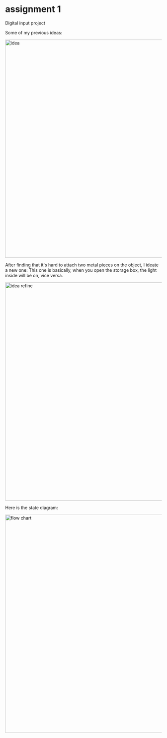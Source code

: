 # assignment 1

Digital input project


Some of my previous ideas:

<img width="700" alt="idea" src="https://github.com/qzz031219/ixd-256-ennis/assets/146476099/3adcc411-7747-4b8a-9bba-4249bbaf60ce">

After finding that it's hard to attach two metal pieces on the object, I ideate a new one:
This one is basically, when you open the storage box, the light inside will be on, vice versa.

<img width="700" alt="idea refine" src="https://github.com/qzz031219/ixd-256-ennis/assets/146476099/85757c52-6e27-4e07-bd1a-6bc422c2324f">

Here is the state diagram:

<img width="700" alt="flow chart" src="https://github.com/qzz031219/ixd-256-ennis/assets/146476099/92872a6c-c1e2-497c-9f09-93dea7ab3ca0">
